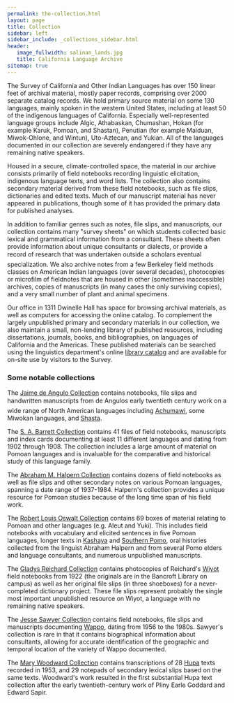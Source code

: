 ```yaml
---
permalink: the-collection.html
layout: page
title: Collection
sidebar: left
sidebar_include: _collections_sidebar.html
header:
   image_fullwidth: salinan_lands.jpg
   title: California Language Archive
sitemap: true
---
```


The Survey of California and Other Indian Languages has over 150 linear feet of archival material, mostly paper records, comprising over 2000 separate catalog records. We hold primary source material on some 130 languages, mainly spoken in the western United States, including at least 50 of the indigenous languages of California. Especially well-represented language groups include Algic, Athabaskan, Chumashan, Hokan (for example Karuk, Pomoan, and Shastan), Penutian (for example Maiduan, Miwok-Ohlone, and Wintun), Uto-Aztecan, and Yukian. All of the languages documented in our collection are severely endangered if they have any remaining native speakers.

Housed in a secure, climate-controlled space, the material in our archive consists primarily of field notebooks recording linguistic elicitation, indigenous language texts, and word lists. The collection also contains secondary material derived from these field notebooks, such as file slips, dictionaries and edited texts. Much of our manuscript material has never appeared in publications, though some of it has provided the primary data for published analyses.

In addition to familiar genres such as notes, file slips, and manuscripts, our collection contains many "survey sheets" on which students collected basic lexical and grammatical information from a consultant. These sheets often provide information about unique consultants or dialects, or provide a record of research that was undertaken outside a scholars eventual specialization. We also archive notes from a few Berkeley field methods classes on American Indian languages (over several decades), photocopies or microfilm of fieldnotes that are housed in other (sometimes inaccessible) archives, copies of manuscripts (in many cases the only surviving copies), and a very small number of plant and animal specimens.

 Our office in 1311 Dwinelle Hall has space for browsing archival materials, as well as computers for accessing the online catalog. To complement the largely unpublished primary and secondary materials in our collection, we also maintain a small, non-lending library of published resources, including dissertations, journals, books, and bibliographies, on languages of California and the Americas. These published materials can be searched using the linguistics department's online [library catalog](https://berkeley.app.box.com/v/ucbling-hemloc) and are available for on-site use by visitors to the Survey.

### Some notable collections

The [Jaime de Angulo Collection](list/?collid=11) contains notebooks, file slips and handwritten manuscripts from de Angulos early twentieth century work on a wide range of North American languages including [Achumawi](languages/achumawi.html), some Miwokan languages, and [Shasta](languages/shasta.html).

The [S. A. Barrett Collection](list/?collid=7) contains 41 files of field notebooks, manuscripts and index cards documenting at least 11 different languages and dating from 1902 through 1908. The collection includes a large amount of material on Pomoan languages and is invaluable for the comparative and historical study of this language family.


The [Abraham M. Halpern Collection](list/?collid=13) contains dozens of field notebooks as well as file slips and other secondary notes on various Pomoan languages, spanning a date range of 1937-1984. Halpern's collection provides a unique resource for Pomoan studies because of the long time span of his field work.

The [Robert Louis Oswalt Collection](list/?collid=5) contains 69 boxes of material relating to Pomoan and other languages (e.g. Aleut and Yuki). This includes field notebooks with vocabulary and elicited sentences in five Pomoan languages, longer texts in [Kashaya](languages/kashaya.html) and [Southern Pomo](languages/southern-pomo.html), oral histories collected from the linguist Abraham Halpern and from several Pomo elders and language consultants, and numerous unpublished manuscripts.

The [Gladys Reichard Collection](list/?collid=1) contains photocopies of Reichard's [Wiyot](languages/wiyot.html) field notebooks from 1922 (the originals are in the Bancroft Library on campus) as well as her original file slips (in three shoeboxes) for a never-completed dictionary project. These file slips represent probably the single most important unpublished resource on Wiyot, a language with no remaining native speakers.

The [Jesse Sawyer Collection](list/?collid=15) contains field notebooks, file slips and manuscripts documenting [Wappo](languages/wappo.html), dating from 1956 to the 1980s. Sawyer's collection is rare in that it contains biographical information about consultants, allowing for accurate identification of the geographic and temporal location of the variety of Wappo documented.

The [Mary Woodward Collection](list/?collid=18) contains transcriptions of 28 [Hupa](languages/hupa.html) texts recorded in 1953, and 29 notepads of secondary lexical slips based on the same texts. Woodward's work resulted in the first substantial Hupa text collection after the early twentieth-century work of Pliny Earle Goddard and Edward Sapir.
